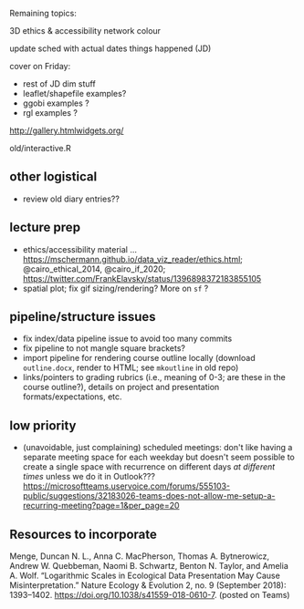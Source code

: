 
Remaining topics:

3D
ethics & accessibility
network
colour

update sched with actual dates things happened (JD)

cover on Friday:

* rest of JD dim stuff
* leaflet/shapefile examples?
* ggobi examples ?
* rgl examples ?

http://gallery.htmlwidgets.org/

old/interactive.R

## other logistical

- review old diary entries??

## lecture prep

- ethics/accessibility material ... https://mschermann.github.io/data_viz_reader/ethics.html; @cairo_ethical_2014, @cairo_if_2020; https://twitter.com/FrankElavsky/status/1396898372183855105
- spatial plot; fix gif sizing/rendering? More on `sf` ?

## pipeline/structure issues

- fix index/data pipeline issue to avoid too many commits
- fix pipeline to not mangle square brackets?
- import pipeline for rendering course outline locally (download `outline.docx`, render to HTML; see `mkoutline` in old repo)
- links/pointers to grading rubrics (i.e., meaning of 0-3; are these in the course outline?), details on project and presentation formats/expectations, etc.

## low priority

- (unavoidable, just complaining) scheduled meetings: don't like having a separate meeting space for each weekday but doesn't seem possible to create a single space with recurrence on different days *at different times* unless we do it in Outlook??? https://microsoftteams.uservoice.com/forums/555103-public/suggestions/32183026-teams-does-not-allow-me-setup-a-recurring-meeting?page=1&per_page=20

## Resources to incorporate

Menge, Duncan N. L., Anna C. MacPherson, Thomas A. Bytnerowicz, Andrew W. Quebbeman, Naomi B. Schwartz, Benton N. Taylor, and Amelia A. Wolf. “Logarithmic Scales in Ecological Data Presentation May Cause Misinterpretation.” Nature Ecology & Evolution 2, no. 9 (September 2018): 1393–1402. https://doi.org/10.1038/s41559-018-0610-7. (posted on Teams)
